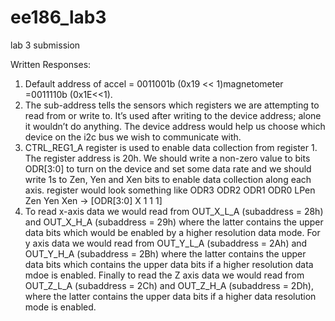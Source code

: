 # ee186_lab3
lab 3 submission

Written Responses:
1. Default address of accel = 0011001b (0x19 << 1)magnetometer =0011110b (0x1E<<1).
2. The sub-address tells the sensors which registers we are attempting to read from or write to. It’s used after writing to the device address; alone it wouldn’t do anything. The device address would help us choose which device on the i2c bus we wish to communicate with.
3. CTRL_REG1_A register is used to enable data collection from register 1.  The register address is 20h. We should write a non-zero value to bits ODR[3:0] to turn on the device and set some data rate and we should write 1s  to Zen, Yen and Xen bits to enable data collection along each axis. register would look something like ODR3 ODR2 ODR1 ODR0 LPen Zen Yen Xen -> [ODR[3:0] X 1 1 1]
4. To read x-axis data we would read from OUT_X_L_A (subaddress = 28h) and OUT_X_H_A (subaddress = 29h) where the latter contains the upper data bits which would be enabled by a higher resolution data mode. For y axis data we would read from OUT_Y_L_A (subaddress = 2Ah) and OUT_Y_H_A (subaddress = 2Bh) where the latter contains the upper data bits which contains the upper data bits if a higher resolution data mdoe is enabled. Finally to read the Z axis data we would read from OUT_Z_L_A (subaddress = 2Ch) and OUT_Z_H_A (subaddress = 2Dh), where the latter contains the upper data bits if a higher data resolution mode is enabled.
